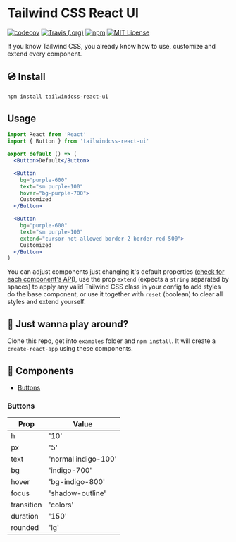 # Tailwind CSS React UI

<p>
  <a href="https://codecov.io/gh/estevanmaito/tailwindcss-react-ui"><img src="https://codecov.io/gh/estevanmaito/tailwindcss-react-ui/branch/master/graph/badge.svg" alt="codecov" /></a>
  <a href="https://travis-ci.com/github/estevanmaito/tailwindcss-react-ui"><img src="https://img.shields.io/travis/estevanmaito/tailwindcss-react-ui" alt="Travis (.org)" /></a>
  <a href="https://www.npmjs.com/package/tailwindcss-react-ui"><img src="https://img.shields.io/npm/v/tailwindcss-react-ui" alt="npm" /></a>
  <a href="https://github.com/estevanmaito/tailwindcss-react-ui/blob/master/LICENSE"><img src="https://img.shields.io/github/license/estevanmaito/tailwindcss-react-ui" alt="MIT License" /></a>
</p>

If you know Tailwind CSS, you already know how to use, customize and extend every component.

## 💿 Install

```sh
npm install tailwindcss-react-ui
```

## Usage

```jsx
import React from 'React'
import { Button } from 'tailwindcss-react-ui'

export default () => (
  <Button>Default</Button>

  <Button
    bg="purple-600"
    text="sm purple-100"
    hover="bg-purple-700">
    Customized
  </Button>

  <Button
    bg="purple-600"
    text="sm purple-100"
    extend="cursor-not-allowed border-2 border-red-500">
    Customized
  </Button>
)
```

You can adjust components just changing it's default properties ([check for each component's API](#components)), use the prop `extend` (expects a `string` separated by spaces) to apply any valid Tailwind CSS class in your config to add styles do the base component, or use it together with `reset` (boolean) to clear all styles and extend yourself.

## 🎉 Just wanna play around?

Clone this repo, get into `examples` folder and `npm install`. It will create a `create-react-app` using these components.

## 🧩 Components

- [Buttons](#buttons)

### Buttons

| Prop       | Value               |
| ---------- | ------------------- |
| h          | '10'                |
| px         | '5'                 |
| text       | 'normal indigo-100' |
| bg         | 'indigo-700'        |
| hover      | 'bg-indigo-800'     |
| focus      | 'shadow-outline'    |
| transition | 'colors'            |
| duration   | '150'               |
| rounded    | 'lg'                |

